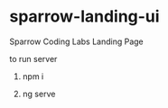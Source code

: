 # sparrow-landing-ui
Sparrow Coding Labs Landing Page



to run server

1.    npm i

2.    ng serve
